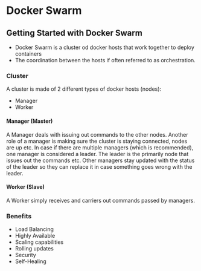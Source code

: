 # Docker Swarm
## Getting Started with Docker Swarm
- Docker Swarm is a cluster od docker hosts that work together to deploy containers
- The coordination between the hosts if often referred to as orchestration.

### Cluster
A cluster is made of 2 different types of docker hosts (nodes):
- Manager
- Worker

#### Manager (Master)
A Manager deals with issuing out commands to the other nodes.
Another role of a manager is making sure the cluster is staying connected, nodes are up etc.
In case if there are multiple managers (which is recommended), one manager is considered a leader.
The leader is the primarily node that issues out the commands etc.
Other managers stay updated with the status of the leader so they can replace it in case something goes
wrong with the leader.

#### Worker (Slave)
A Worker simply receives and carriers out commands passed by managers.

### Benefits
- Load Balancing
- Highly Available
- Scaling capabilities
- Rolling updates
- Security
- Self-Healing